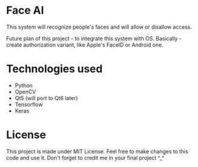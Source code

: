 # Face AI

This system will recognize people's faces and will allow or disallow access.

Future plan of this project - to integrate this system with OS. Basically - create authorization variant, like Apple's FaceID or Android one.

# Technologies used

* Python
* OpenCV
* Qt5 (will port to Qt6 later)
* Tensorflow
* Keras

# License

This project is made under MIT License. Feel free to make changes to this code and use it. Don't forget to credit me in your final project ^_^
